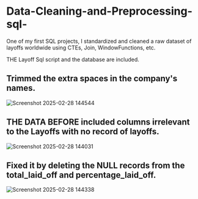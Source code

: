 # Data-Cleaning-and-Preprocessing-sql-

One of my first SQL projects, I standardized and cleaned a raw dataset of layoffs worldwide using CTEs, Join, WindowFunctions, etc.

THE Layoff Sql script and the database are included. 

Trimmed the extra spaces in the company's names.
--

![Screenshot 2025-02-28 144544](https://github.com/user-attachments/assets/be82d0df-16c6-4f7e-8b93-31325ccb2eeb)

THE DATA BEFORE included columns irrelevant to the Layoffs with no record of layoffs.
--

![Screenshot 2025-02-28 144031](https://github.com/user-attachments/assets/66f13684-2f01-4a75-bad0-6c181894fd27)

Fixed it by deleting the NULL records from the total_laid_off and percentage_laid_off.
--

![Screenshot 2025-02-28 144338](https://github.com/user-attachments/assets/c88b6df7-8cb1-4b74-b4f4-fae4c83dd9cb)
